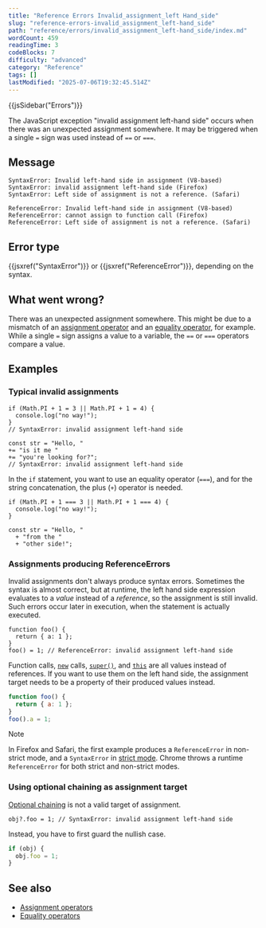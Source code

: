 ```yaml
---
title: "Reference Errors Invalid_assignment_left Hand_side"
slug: "reference-errors-invalid_assignment_left-hand_side"
path: "reference/errors/invalid_assignment_left-hand_side/index.md"
wordCount: 459
readingTime: 3
codeBlocks: 7
difficulty: "advanced"
category: "Reference"
tags: []
lastModified: "2025-07-06T19:32:45.514Z"
---
```



{{jsSidebar("Errors")}}

The JavaScript exception "invalid assignment left-hand side" occurs when there was an unexpected assignment somewhere. It may be triggered when a single `=` sign was used instead of `==` or `===`.

## Message

```plain
SyntaxError: Invalid left-hand side in assignment (V8-based)
SyntaxError: invalid assignment left-hand side (Firefox)
SyntaxError: Left side of assignment is not a reference. (Safari)

ReferenceError: Invalid left-hand side in assignment (V8-based)
ReferenceError: cannot assign to function call (Firefox)
ReferenceError: Left side of assignment is not a reference. (Safari)
```

## Error type

{{jsxref("SyntaxError")}} or {{jsxref("ReferenceError")}}, depending on the syntax.

## What went wrong?

There was an unexpected assignment somewhere. This might be due to a mismatch of an [assignment operator](/en-US/docs/Web/JavaScript/Reference/Operators#assignment_operators) and an [equality operator](/en-US/docs/Web/JavaScript/Reference/Operators#equality_operators), for example. While a single `=` sign assigns a value to a variable, the `==` or `===` operators compare a value.

## Examples

### Typical invalid assignments

```js-nolint example-bad
if (Math.PI + 1 = 3 || Math.PI + 1 = 4) {
  console.log("no way!");
}
// SyntaxError: invalid assignment left-hand side

const str = "Hello, "
+= "is it me "
+= "you're looking for?";
// SyntaxError: invalid assignment left-hand side
```

In the `if` statement, you want to use an equality operator (`===`), and for the string concatenation, the plus (`+`) operator is needed.

```js-nolint example-good
if (Math.PI + 1 === 3 || Math.PI + 1 === 4) {
  console.log("no way!");
}

const str = "Hello, "
  + "from the "
  + "other side!";
```

### Assignments producing ReferenceErrors

Invalid assignments don't always produce syntax errors. Sometimes the syntax is almost correct, but at runtime, the left hand side expression evaluates to a _value_ instead of a _reference_, so the assignment is still invalid. Such errors occur later in execution, when the statement is actually executed.

```js-nolint example-bad
function foo() {
  return { a: 1 };
}
foo() = 1; // ReferenceError: invalid assignment left-hand side
```

Function calls, [`new`](/en-US/docs/Web/JavaScript/Reference/Operators/new) calls, [`super()`](/en-US/docs/Web/JavaScript/Reference/Operators/super), and [`this`](/en-US/docs/Web/JavaScript/Reference/Operators/this) are all values instead of references. If you want to use them on the left hand side, the assignment target needs to be a property of their produced values instead.

```js example-good
function foo() {
  return { a: 1 };
}
foo().a = 1;
```

> [!NOTE]
> In Firefox and Safari, the first example produces a `ReferenceError` in non-strict mode, and a `SyntaxError` in [strict mode](/en-US/docs/Web/JavaScript/Reference/Strict_mode). Chrome throws a runtime `ReferenceError` for both strict and non-strict modes.

### Using optional chaining as assignment target

[Optional chaining](/en-US/docs/Web/JavaScript/Reference/Operators/Optional_chaining) is not a valid target of assignment.

```js-nolint example-bad
obj?.foo = 1; // SyntaxError: invalid assignment left-hand side
```

Instead, you have to first guard the nullish case.

```js example-good
if (obj) {
  obj.foo = 1;
}
```

## See also

- [Assignment operators](/en-US/docs/Web/JavaScript/Reference/Operators#assignment_operators)
- [Equality operators](/en-US/docs/Web/JavaScript/Reference/Operators#equality_operators)
